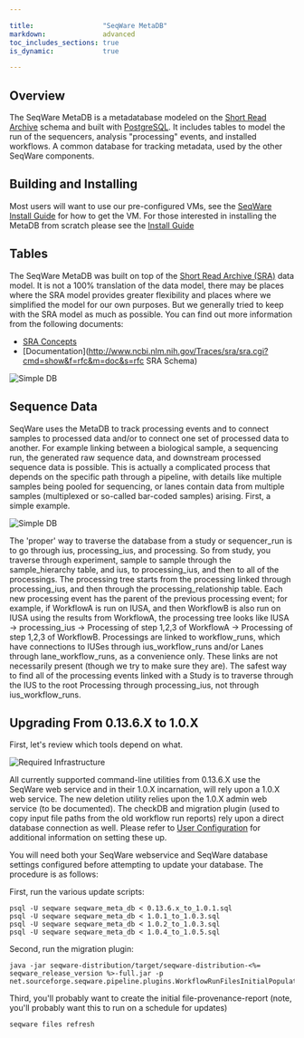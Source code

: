 ```yaml
---

title:                 "SeqWare MetaDB"
markdown:              advanced
toc_includes_sections: true
is_dynamic:            true

---
```



## Overview

The SeqWare MetaDB is a metadatabase modeled on the [Short Read
Archive](http://www.ncbi.nlm.nih.gov/Traces/sra) schema and built with
[PostgreSQL](http://www.postgresql.org/). It includes tables to model the run
of the sequencers, analysis "processing" events, and installed workflows. A
common database for tracking metadata, used by the other SeqWare components.

## Building and Installing

Most users will want to use our pre-configured VMs, see the [SeqWare Install
Guide](/docs/2-installation/) for how to get the VM.  For those interested in
installing the MetaDB from scratch please see the [Install
Guide](/docs/github_readme/3-metadb/)

## Tables

The SeqWare MetaDB was built on top of the [Short Read Archive
(SRA)](http://www.ncbi.nlm.nih.gov/Traces/sra) data model.  It is not a 100%
translation of the data model, there may be places where the SRA model provides
greater flexibility and places where we simplified the model for our own
purposes.  But we generally tried to keep with the SRA model as much as
possible.  You can find out more information from the following documents:

* [SRA Concepts](http://www.ncbi.nlm.nih.gov/Traces/sra/sra.cgi?cmd=show&f=concepts&m=doc&s=concepts)
* [Documentation](http://www.ncbi.nlm.nih.gov/Traces/sra/sra.cgi?cmd=show&f=rfc&m=doc&s=rfc SRA Schema)

![Simple DB](/assets/images/metadb/Db_simple.png)

## Sequence Data ##

SeqWare uses the MetaDB to track processing events and to connect samples to
processed data and/or to connect one set of processed data to another. For
example linking between a biological sample, a sequencing run, the generated
raw sequence data, and downstream processed sequence data is possible. This is
actually a complicated process that depends on the specific path through a
pipeline, with details like multiple samples being pooled for sequencing, or
lanes contain data from multiple samples (multiplexed or so-called bar-coded
samples) arising. First, a simple example.

![Simple DB](/assets/images/metadb/Study_hierarchy.png)

The 'proper' way to traverse the database from a study or sequencer_run is to
go through ius, processing_ius, and processing. So from study, you traverse
through experiment, sample to sample through the sample_hierarchy table, and
ius, to processing_ius, and then to all of the processings. The processing tree
starts from the processing linked through processing_ius, and then through the
processing_relationship table. Each new processing event has the parent of the
previous processing event; for example, if WorkflowA is run on IUSA, and then
WorkflowB is also run on IUSA using the results from WorkflowA, the processing
tree looks like IUSA -> processing_ius -> Processing of step 1,2,3 of WorkflowA
-> Processing of step 1,2,3 of WorkflowB.  Processings are linked to
workflow_runs, which have connections to IUSes through ius_workflow_runs and/or
Lanes through lane_workflow_runs, as a convenience only. These links are not
necessarily present (though we try to make sure they are). The safest way to
find all of the processing events linked with a Study is to traverse through
the IUS to the root Processing through processing_ius, not through
ius_workflow_runs.


## Upgrading From 0.13.6.X to 1.0.X

First, let's review which tools depend on what. 

![Required Infrastructure](/assets/images/metadb/database_paths.png)

All currently supported command-line utilities from 0.13.6.X use the SeqWare web service and in their 1.0.X incarnation, will rely upon a 1.0.X web service. The new deletion utility relies upon the 1.0.X admin web service (to be documented). The checkDB and migration plugin (used to copy input file paths from the old workflow run reports) rely upon a direct database connection as well. Please refer to 
[User Configuration](/docs/github_readme/6-pipeline/user-configuration) for additional information on setting these up. 

You will need both your SeqWare webservice and SeqWare database settings configured before attempting to update your database. The procedure is as follows:

First, run the various update scripts:

    psql -U seqware seqware_meta_db < 0.13.6.x_to_1.0.1.sql
    psql -U seqware seqware_meta_db < 1.0.1_to_1.0.3.sql
    psql -U seqware seqware_meta_db < 1.0.2_to_1.0.3.sql
    psql -U seqware seqware_meta_db < 1.0.4_to_1.0.5.sql

Second, run the migration plugin:

    java -jar seqware-distribution/target/seqware-distribution-<%= seqware_release_version %>-full.jar -p net.sourceforge.seqware.pipeline.plugins.WorkflowRunFilesInitialPopulationPlugin
    
Third, you'll probably want to create the initial file-provenance-report (note, you'll probably want this to run on a schedule for updates)

    seqware files refresh
